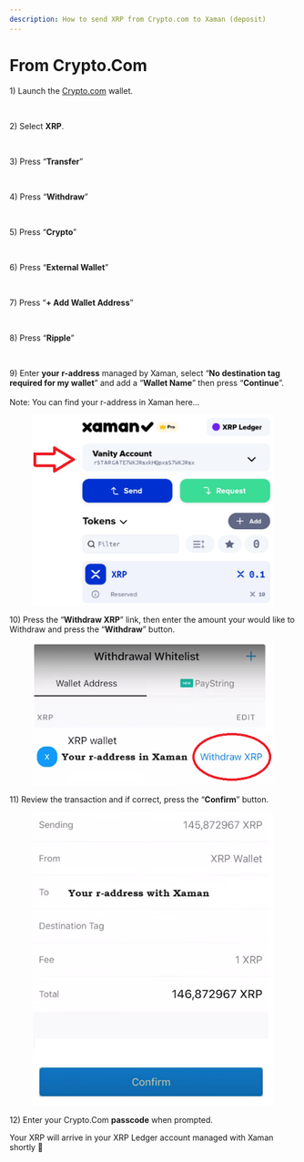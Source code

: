 ```yaml
---
description: How to send XRP from Crypto.com to Xaman (deposit)
---
```


# From Crypto.Com

1\) Launch the [Crypto.com](http://crypto.com) wallet.

<figure><img src="../../.gitbook/assets/Crypto - 1.png" alt=""><figcaption></figcaption></figure>

2\) Select **XRP**.

<figure><img src="../../.gitbook/assets/Crypto - 2.png" alt=""><figcaption></figcaption></figure>

3\) Press “**Transfer**”

<figure><img src="../../.gitbook/assets/Crypto - 3.png" alt=""><figcaption></figcaption></figure>

4\) Press “**Withdraw**”

<figure><img src="../../.gitbook/assets/Crypto - 4.png" alt=""><figcaption></figcaption></figure>

5\) Press “**Crypto**”

<figure><img src="../../.gitbook/assets/Crypto - 5.png" alt=""><figcaption></figcaption></figure>

6\) Press “**External Wallet**”

<figure><img src="../../.gitbook/assets/Crypto - 6.png" alt=""><figcaption></figcaption></figure>

7\) Press “**+ Add Wallet Address**”

<figure><img src="../../.gitbook/assets/Crypto - 7.png" alt=""><figcaption></figcaption></figure>

8\) Press “**Ripple**”

<figure><img src="../../.gitbook/assets/Crypto - 8.png" alt=""><figcaption></figcaption></figure>

9\) Enter **your** **r-address** managed by Xaman, select “**No destination tag required for my wallet**”  and add a “**Wallet Name**” then press “**Continue**”. \
\
Note: You can find your r-address in Xaman here…

<figure><img src="../../.gitbook/assets/R-address in Xaman.png" alt=""><figcaption></figcaption></figure>

10\) Press the “**Withdraw XRP**” link, then enter the amount your would like to Withdraw and press the “**Withdraw**” button.&#x20;

<figure><img src="../../.gitbook/assets/Crypto - Send page - 1.png" alt=""><figcaption></figcaption></figure>

11\) Review the transaction and if correct, press the “**Confirm**” button.



<figure><img src="../../.gitbook/assets/Crypto - Send page - 2.png" alt=""><figcaption></figcaption></figure>

12\) Enter your Crypto.Com **passcode** when prompted.

Your XRP will arrive in your XRP Ledger account managed with Xaman shortly 🎉
